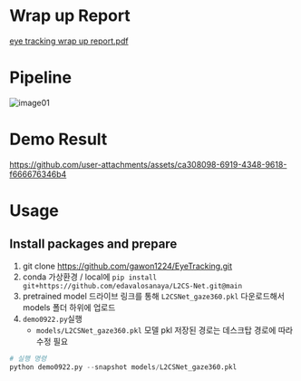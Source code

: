 # Wrap up Report
[eye tracking wrap up report.pdf](https://github.com/user-attachments/files/17177760/eye.tracking.wrap.up.report.pdf)
# Pipeline
![image01](https://github.com/user-attachments/assets/d35b9ded-5506-4fe1-be57-b77f29436546)

# Demo Result
https://github.com/user-attachments/assets/ca308098-6919-4348-9618-f666676346b4

# Usage
## Install packages and prepare 
1. git clone https://github.com/gawon1224/EyeTracking.git
2. conda 가상환경 / local에 `pip install git+https://github.com/edavalosanaya/L2CS-Net.git@main`
3. pretrained model 드라이브 링크를 통해 `L2CSNet_gaze360.pkl` 다운로드해서 models 폴더 하위에 업로드
4. `demo0922.py`실행
    - `models/L2CSNet_gaze360.pkl` 모델 pkl 저장된 경로는 데스크탑 경로에 따라 수정 필요
```python
# 실행 명령
python demo0922.py --snapshot models/L2CSNet_gaze360.pkl
```

